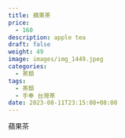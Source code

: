 ```yaml
---
title: 蘋果茶
price:
  - 160
description: apple tea
draft: false
weight: 49
image: images/img_1449.jpeg
categories:
  - 茶類
tags:
  - 茶類
  - 手奉 台灣茶
date: 2023-08-11T23:15:08+08:00
---
```


 蘋果茶
